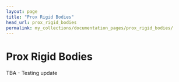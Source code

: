 ```yaml
---
layout: page
title: "Prox Rigid Bodies"
head_url: prox_rigid_bodies
permalink: my_collections/documentation_pages/prox_rigid_bodies/
---
```

# Prox Rigid Bodies
TBA - Testing update